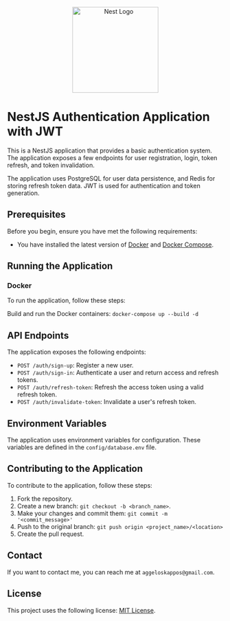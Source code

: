 <p align="center">
  <a href="http://nestjs.com/" target="blank"><img src="https://nestjs.com/img/logo-small.svg" width="200" alt="Nest Logo" /></a>
</p>

[circleci-image]: https://img.shields.io/circleci/build/github/nestjs/nest/master?token=abc123def456
[circleci-url]: https://circleci.com/gh/nestjs/nest

# NestJS Authentication Application with JWT

This is a NestJS application that provides a basic authentication system. The application exposes a few endpoints for user registration, login, token refresh, and token invalidation.

The application uses PostgreSQL for user data persistence, and Redis for storing refresh token data. JWT is used for authentication and token generation.

## Prerequisites

Before you begin, ensure you have met the following requirements:

- You have installed the latest version of [Docker](https://www.docker.com/) and [Docker Compose](https://docs.docker.com/compose/).

## Running the Application

### Docker

To run the application, follow these steps:

Build and run the Docker containers:
```docker-compose up --build -d```


## API Endpoints

The application exposes the following endpoints:

- `POST /auth/sign-up`: Register a new user.
- `POST /auth/sign-in`: Authenticate a user and return access and refresh tokens.
- `POST /auth/refresh-token`: Refresh the access token using a valid refresh token.
- `POST /auth/invalidate-token`: Invalidate a user's refresh token.

## Environment Variables

The application uses environment variables for configuration. These variables are defined in the `config/database.env` file.

## Contributing to the Application

To contribute to the application, follow these steps:

1. Fork the repository.
2. Create a new branch: `git checkout -b <branch_name>`.
3. Make your changes and commit them: `git commit -m '<commit_message>'`
4. Push to the original branch: `git push origin <project_name>/<location>`
5. Create the pull request.

## Contact

If you want to contact me, you can reach me at `aggeloskappos@gmail.com`.

## License

This project uses the following license: [MIT License](<link>).

